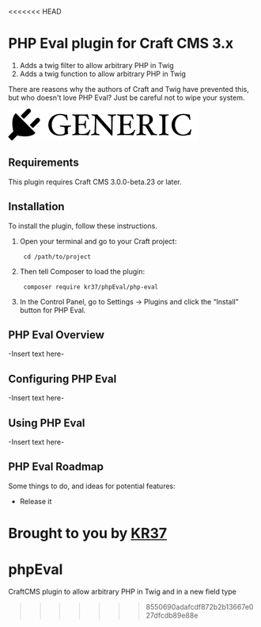 <<<<<<< HEAD
# PHP Eval plugin for Craft CMS 3.x

1. Adds a twig filter to allow arbitrary PHP in Twig
2. Adds a twig function to allow arbitrary PHP in Twig

There are reasons why the authors of Craft and Twig have prevented this, but who doesn't love PHP Eval? Just be careful not to wipe your system.

![Screenshot](resources/img/plugin-logo.png)

## Requirements

This plugin requires Craft CMS 3.0.0-beta.23 or later.

## Installation

To install the plugin, follow these instructions.

1. Open your terminal and go to your Craft project:

        cd /path/to/project

2. Then tell Composer to load the plugin:

        composer require kr37/phpEval/php-eval

3. In the Control Panel, go to Settings → Plugins and click the “Install” button for PHP Eval.

## PHP Eval Overview

-Insert text here-

## Configuring PHP Eval

-Insert text here-

## Using PHP Eval

-Insert text here-

## PHP Eval Roadmap

Some things to do, and ideas for potential features:

* Release it

Brought to you by [KR37](https://github.com/kr37/phpEval)
=======
# phpEval
CraftCMS plugin to allow arbitrary PHP in Twig and in a new field type
>>>>>>> 8550690adafcdf872b2b13667e027dfcdb89e88e
